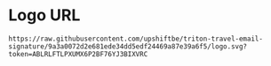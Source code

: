 # Logo URL

`https://raw.githubusercontent.com/upshiftbe/triton-travel-email-signature/9a3a0072d2e681ede34dd5edf24469a87e39a6f5/logo.svg?token=ABLRLFTLPXUMX6P2BF76YJ3BIXVRC`
